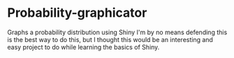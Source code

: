 # Probability-graphicator
Graphs a probability distribution using Shiny
I'm by no means defending this is the best way to do this, but I thought this would be an interesting and easy project to do while learning the basics of Shiny.

